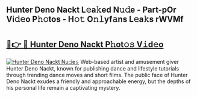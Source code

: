 ## Hunter Deno Nackt L𝚎a𝚔ed N𝚞𝚍e - Part-pOr Vi𝚍𝚎o P𝚑𝚘tos - H𝚘𝚝 O𝚗𝚕yf𝚊ns L𝚎a𝚔s rWVMf

# <h2><a href="http://kfeh29.oniu.top/?m=Hunter+Deno+Nackt">🔗👉 🔴 Hunter Deno Nackt P𝚑ot𝚘𝚜 V𝚒d𝚎o</a></h2>

[![Hunter Deno Nackt Nu𝚍e𝚜](https://i.imgur.com/0qMVB7G.gif)](http://kfeh29.oniu.top/?m=Hunter+Deno+Nackt)
Web-based artist and amusement giver Hunter Deno Nackt, known for publishing dance and lifestyle tutorials through trending dance moves and short films. The public face of Hunter Deno Nackt exudes a friendly and approachable energy, but the depths of his personal life remain a captivating mystery.  
